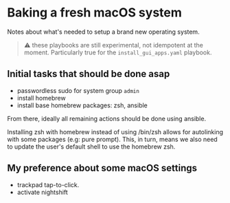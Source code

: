 # Baking a fresh macOS system

Notes about what's needed to setup a brand new operating system.

> :warning: these playbooks are still experimental, not idempotent at the moment. Particularly true for the `install_gui_apps.yaml` playbook.

## Initial tasks that should be done asap

- passwordless sudo for system group `admin`
- install homebrew
- install base homebrew packages: zsh, ansible

From there, ideally all remaining actions should be done using ansible.

Installing zsh with homebrew instead of using /bin/zsh allows for autolinking with some packages (e.g: pure prompt). This, in turn, means we also need to update the user's default shell to use the homebrew zsh.

## My preference about some macOS settings

- trackpad tap-to-click.
- activate nightshift
